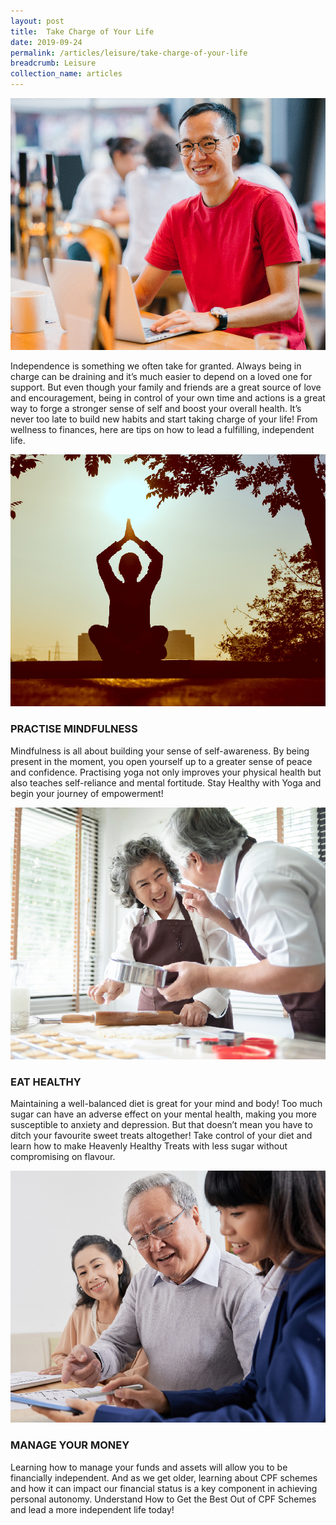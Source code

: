 ```yaml
---
layout: post
title:  Take Charge of Your Life
date: 2019-09-24
permalink: /articles/leisure/take-charge-of-your-life
breadcrumb: Leisure
collection_name: articles
---
```

![Take Charge of Your Life](/images/content-articles/leisure/take-charge-of-your-life-img1.jpg)

Independence is something we often take for granted. Always being in charge can be draining and it’s much easier to depend on a loved one for support. But even though your family and friends are a great source of love and encouragement, being in control of your own time and actions is a great way to forge a stronger sense of self and boost your overall health. It’s never too late to build new habits and start taking charge of your life! From wellness to finances, here are tips on how to lead a fulfilling, independent life.

![Take Charge of Your Life](/images/content-articles/leisure/take-charge-of-your-life-img2.jpg)

### PRACTISE MINDFULNESS
Mindfulness is all about building your sense of self-awareness. By being present in the moment, you open yourself up to a greater sense of peace and confidence. Practising yoga not only improves your physical health but also teaches self-reliance and mental fortitude. Stay Healthy with Yoga and begin your journey of empowerment!

![Take Charge of Your Life](/images/content-articles/leisure/take-charge-of-your-life-img3.jpg)

### EAT HEALTHY
Maintaining a well-balanced diet is great for your mind and body! Too much sugar can have an adverse effect on your mental health, making you more susceptible to anxiety and depression. But that doesn’t mean you have to ditch your favourite sweet treats altogether! Take control of your diet and learn how to make Heavenly Healthy Treats with less sugar without compromising on flavour.

![Take Charge of Your Life](/images/content-articles/leisure/take-charge-of-your-life-img4.jpg)

### MANAGE YOUR MONEY
Learning how to manage your funds and assets will allow you to be financially independent. And as we get older, learning about CPF schemes and how it can impact our financial status is a key component in achieving personal autonomy. Understand How to Get the Best Out of CPF Schemes and lead a more independent life today!
